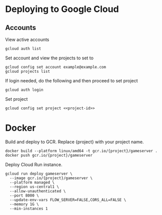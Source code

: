 # Deploying to Google Cloud

## Accounts
View active accounts
```shell
gcloud auth list
```

Set account and view the projects to set to
```shell
gcloud config set account example@example.com
gcloud projects list
```

If login needed, do the following and then proceed to set project
```shell
gcloud auth login
```

Set project
```shell
gcloud config set project <<project-id>>
```

# Docker
Build and deploy to GCR. Replace {project} with your project name.
```shell
docker build --platform linux/amd64 -t gcr.io/{project}/gameserver .
docker push gcr.io/{project}/gameserver
```

Deploy Cloud Run instance.

```shell
gcloud run deploy gameserver \
  --image gcr.io/{project}/gameserver \
  --platform managed \
  --region us-central1 \
  --allow-unauthenticated \
  --port 8000 \
  --update-env-vars FLOW_SERVER=FALSE,CORS_ALL=FALSE \
  --memory 1G \ 
  --min-instances 1 
```
